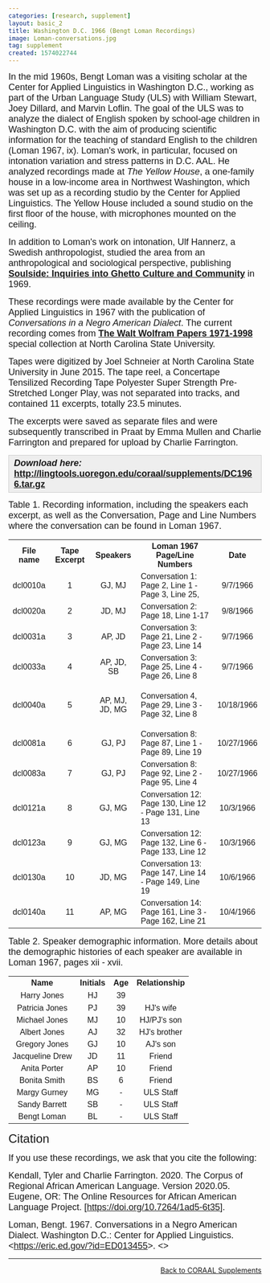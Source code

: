 ```yaml
---
categories: [research, supplement]
layout: basic_2
title: Washington D.C. 1966 (Bengt Loman Recordings)
image: Loman-conversations.jpg
tag: supplement
created: 1574022744
---
```

<p><span style="font-family:Arial,Helvetica,sans-serif;"><span style="font-size:18px;">In the mid 1960s, Bengt Loman was a visiting scholar at the Center for Applied Linguistics in Washington D.C., working as part of the Urban Language Study (ULS) with William Stewart, Joey Dillard, and Marvin Loflin. The goal of the ULS was to analyze the dialect of English spoken by school-age children in Washington D.C. with the aim of producing scientific information for the teaching of standard English to the children (Loman 1967, ix). Loman's work, in particular, focused on intonation variation and stress patterns in D.C. AAL. He analyzed recordings made at <em>The Yellow House</em>, a one-family house in a low-income area in Northwest Washington, which was set up as a recording studio by the Center for Applied Linguistics. The Yellow House included a sound studio on the first floor of the house, with microphones mounted on the ceiling.</span></span></p><p><span style="font-family:Arial,Helvetica,sans-serif;"><span style="font-size:18px;">In addition to Loman's work on intonation, Ulf Hannerz, a Swedish anthropologist, studied the area from an anthropological and sociological perspective, publishing <strong><a href="https://www.press.uchicago.edu/ucp/books/book/chicago/S/bo3644525.html" target="_blank">Soulside: Inquiries into Ghetto Culture and Community</a></strong> in 1969.</span></span></p><p><span style="font-family:Arial,Helvetica,sans-serif;"><span style="font-size:18px;">These recordings were made available by the Center for Applied Linguistics in 1967 with the publication of <em>Conversations in a Negro American Dialect</em>. The current recording comes from <strong><a href="https://www.lib.ncsu.edu/findingaids/mc00354" target="_blank">The Walt Wolfram Papers 1971-1998</a></strong> special collection at North Carolina State University.</span></span></p><p><span style="font-family:Arial,Helvetica,sans-serif;"><span style="font-size:18px;">Tapes were digitized by Joel Schneier at North Carolina State University in June 2015. The tape reel, a Concertape Tensilized Recording Tape Polyester Super Strength Pre-Stretched Longer Play</span></span>, <span style="font-family:Arial,Helvetica,sans-serif;"><span style="font-size:18px;">was not separated into tracks, and contained 11 excerpts, totally 23.5 minutes.</span></span></p><p><span style="font-family:Arial,Helvetica,sans-serif;"><span style="font-size:18px;">The excerpts were saved as separate files and were subsequently transcribed in Praat by Emma Mullen and Charlie Farrington and prepared for upload by Charlie Farrington.</span></span></p><div style="background:#eeeeee;border:1px solid #cccccc;padding:5px 10px;"><strong><em><span style="font-family:Arial,Helvetica,sans-serif;"><span style="font-size:18px;">Download here: </span></span></em><span style="font-size:18px;"><span style="font-family:Arial,Helvetica,sans-serif;"><a href="http://lingtools.uoregon.edu/coraal/supplements/DC1966.tar.gz">http://lingtools.uoregon.edu/coraal/supplements/DC1966.tar.gz </a></span></span></strong></div><p><span style="font-size:18px;"><span style="font-family:Arial,Helvetica,sans-serif;">Table 1. Recording information, including the speakers each excerpt, as well as the Conversation, Page and Line Numbers where the conversation can be found in Loman 1967.</span></span></p><table class="table table--responsive table--borders"><tbody class="table__body"><tr class="table__row__header"><th class="table__cell table__header" style="text-align: center;"><span style="font-size:16px;"><span style="font-family:Trebuchet MS,Helvetica,sans-serif;">File name</span></span></th><th class="table__cell table__header"><span style="font-size:16px;"><span style="font-family:Trebuchet MS,Helvetica,sans-serif;">Tape Excerpt</span></span></th><th class="table__cell table__header" style="text-align: center;"><span style="font-size:16px;"><span style="font-family:Trebuchet MS,Helvetica,sans-serif;">Speakers</span></span></th><th class="table__cell table__header" style="text-align: center;"><span style="font-size:16px;"><span style="font-family:Trebuchet MS,Helvetica,sans-serif;">Loman 1967 Page/Line Numbers</span></span></th><th class="table__cell table__header" style="text-align: center;"><span style="font-size:16px;"><span style="font-family:Trebuchet MS,Helvetica,sans-serif;">Date</span></span></th></tr><tr class="table__row"><td class="table__cell" data-th="File name" style="text-align: center;"><span style="font-size:16px;"><span style="font-family:Arial,Helvetica,sans-serif;">dcl0010a</span></span></td><td class="table__cell" data-th="Tape Excerpt" style="text-align: center;"><span style="font-size:16px;"><span style="font-family:Arial,Helvetica,sans-serif;">1</span></span></td><td class="table__cell" data-th="Speakers" style="text-align: center;"><span style="font-size:16px;"><span style="font-family:Arial,Helvetica,sans-serif;">GJ, MJ</span></span></td><td class="table__cell" data-th="Loman 1967 Page/Line Numbers"><span style="font-size:16px;"><span style="font-family:Arial,Helvetica,sans-serif;">Conversation 1: Page 2, Line 1 - Page 3, Line 25,</span></span></td><td class="table__cell" data-th="Date" style="text-align: center;"><span style="font-size:16px;"><span style="font-family:Arial,Helvetica,sans-serif;">9/7/1966</span></span></td></tr><tr><td class="table__cell" data-th="File name" style="text-align: center;"><span style="font-size:16px;"><span style="font-family:Arial,Helvetica,sans-serif;">dcl0020a</span></span></td><td class="table__cell" data-th="Tape Excerpt" style="text-align: center;"><span style="font-size:16px;"><span style="font-family:Arial,Helvetica,sans-serif;">2</span></span></td><td class="table__cell" data-th="Speakers" style="text-align: center;"><span style="font-size:16px;"><span style="font-family:Arial,Helvetica,sans-serif;">JD, MJ</span></span></td><td class="table__cell" data-th="Loman 1967 Page/Line Numbers"><span style="font-size:16px;"><span style="font-family:Arial,Helvetica,sans-serif;">Conversation 2: Page 18, Line 1-17</span></span></td><td class="table__cell" data-th="Date" style="text-align: center;"><span style="font-size:16px;"><span style="font-family:Arial,Helvetica,sans-serif;">9/8/1966</span></span></td></tr><tr><td class="table__cell" data-th="File name" style="text-align: center;"><span style="font-size:16px;"><span style="font-family:Arial,Helvetica,sans-serif;">dcl0031a</span></span></td><td class="table__cell" data-th="Tape Excerpt" style="text-align: center;"><span style="font-size:16px;"><span style="font-family:Arial,Helvetica,sans-serif;">3</span></span></td><td class="table__cell" data-th="Speakers" style="text-align: center;"><span style="font-size:16px;"><span style="font-family:Arial,Helvetica,sans-serif;">AP, JD</span></span></td><td class="table__cell" data-th="Loman 1967 Page/Line Numbers"><span style="font-size:16px;"><span style="font-family:Arial,Helvetica,sans-serif;">Conversation 3: Page 21, Line 2 - Page 23, Line 14</span></span></td><td class="table__cell" data-th="Date" style="text-align: center;"><span style="font-size:16px;"><span style="font-family:Arial,Helvetica,sans-serif;">9/7/1966</span></span></td></tr><tr><td class="table__cell" data-th="File name" style="text-align: center;"><span style="font-size:16px;"><span style="font-family:Arial,Helvetica,sans-serif;">dcl0033a</span></span></td><td class="table__cell" data-th="Tape Excerpt" style="text-align: center;"><span style="font-size:16px;"><span style="font-family:Arial,Helvetica,sans-serif;">4</span></span></td><td class="table__cell" data-th="Speakers" style="text-align: center;"><span style="font-size:16px;"><span style="font-family:Arial,Helvetica,sans-serif;">AP, JD, SB</span></span></td><td class="table__cell" data-th="Loman 1967 Page/Line Numbers"><span style="font-size:16px;"><span style="font-family:Arial,Helvetica,sans-serif;">Conversation 3: Page 25, Line 4 - Page 26, Line 8</span></span></td><td class="table__cell" data-th="Date" style="text-align: center;"><span style="font-size:16px;"><span style="font-family:Arial,Helvetica,sans-serif;">9/7/1966</span></span></td></tr><tr><td class="table__cell" data-th="File name" style="text-align: center;"><span style="font-size:16px;"><span style="font-family:Arial,Helvetica,sans-serif;">dcl0040a</span></span></td><td class="table__cell" data-th="Tape Excerpt" style="text-align: center;"><span style="font-size:16px;"><span style="font-family:Arial,Helvetica,sans-serif;">5</span></span></td><td class="table__cell" data-th="Speakers" style="text-align: center;"><span style="font-size:16px;"><span style="font-family:Arial,Helvetica,sans-serif;">AP, MJ, JD, MG</span></span></td><td class="table__cell" data-th="Loman 1967 Page/Line Numbers"><p><span style="font-size:16px;"><span style="font-family:Arial,Helvetica,sans-serif;">Conversation 4, Page 29, Line 3 - Page 32, Line 8</span></span></p></td><td class="table__cell" data-th="Date" style="text-align: center;"><span style="font-size:16px;"><span style="font-family:Arial,Helvetica,sans-serif;">10/18/1966</span></span></td></tr><tr><td class="table__cell" data-th="File name" style="text-align: center;"><span style="font-size:16px;"><span style="font-family:Arial,Helvetica,sans-serif;">dcl0081a</span></span></td><td class="table__cell" data-th="Tape Excerpt" style="text-align: center;"><span style="font-size:16px;"><span style="font-family:Arial,Helvetica,sans-serif;">6</span></span></td><td class="table__cell" data-th="Speakers" style="text-align: center;"><span style="font-size:16px;"><span style="font-family:Arial,Helvetica,sans-serif;">GJ, PJ</span></span></td><td class="table__cell" data-th="Loman 1967 Page/Line Numbers"><span style="font-size:16px;"><span style="font-family:Arial,Helvetica,sans-serif;">Conversation 8: Page 87, Line 1 - Page 89, Line 19</span></span></td><td class="table__cell" data-th="Date" style="text-align: center;"><span style="font-size:16px;"><span style="font-family:Arial,Helvetica,sans-serif;">10/27/1966</span></span></td></tr><tr><td class="table__cell" data-th="File name" style="text-align: center;"><span style="font-size:16px;"><span style="font-family:Arial,Helvetica,sans-serif;">dcl0083a</span></span></td><td class="table__cell" data-th="Tape Excerpt" style="text-align: center;"><span style="font-size:16px;"><span style="font-family:Arial,Helvetica,sans-serif;">7</span></span></td><td class="table__cell" data-th="Speakers" style="text-align: center;"><span style="font-size:16px;"><span style="font-family:Arial,Helvetica,sans-serif;">GJ, PJ</span></span></td><td class="table__cell" data-th="Loman 1967 Page/Line Numbers"><span style="font-size:16px;"><span style="font-family:Arial,Helvetica,sans-serif;">Conversation 8: Page 92, Line 2 - Page 95, Line 4</span></span></td><td class="table__cell" data-th="Date" style="text-align: center;"><span style="font-size:16px;"><span style="font-family:Arial,Helvetica,sans-serif;">10/27/1966</span></span></td></tr><tr><td class="table__cell" data-th="File name" style="text-align: center;"><span style="font-size:16px;"><span style="font-family:Arial,Helvetica,sans-serif;">dcl0121a</span></span></td><td class="table__cell" data-th="Tape Excerpt" style="text-align: center;"><span style="font-size:16px;"><span style="font-family:Arial,Helvetica,sans-serif;">8</span></span></td><td class="table__cell" data-th="Speakers" style="text-align: center;"><span style="font-size:16px;"><span style="font-family:Arial,Helvetica,sans-serif;">GJ, MG</span></span></td><td class="table__cell" data-th="Loman 1967 Page/Line Numbers"><span style="font-size:16px;"><span style="font-family:Arial,Helvetica,sans-serif;">Conversation 12: Page 130, Line 12 - Page 131, Line 13</span></span></td><td class="table__cell" data-th="Date" style="text-align: center;"><span style="font-size:16px;"><span style="font-family:Arial,Helvetica,sans-serif;">10/3/1966</span></span></td></tr><tr><td class="table__cell" data-th="File name" style="text-align: center;"><span style="font-size:16px;"><span style="font-family:Arial,Helvetica,sans-serif;">dcl0123a</span></span></td><td class="table__cell" data-th="Tape Excerpt" style="text-align: center;"><span style="font-size:16px;"><span style="font-family:Arial,Helvetica,sans-serif;">9</span></span></td><td class="table__cell" data-th="Speakers" style="text-align: center;"><span style="font-size:16px;"><span style="font-family:Arial,Helvetica,sans-serif;">GJ, MG</span></span></td><td class="table__cell" data-th="Loman 1967 Page/Line Numbers"><span style="font-size:16px;"><span style="font-family:Arial,Helvetica,sans-serif;">Conversation 12: Page 132, Line 6 - Page 133, Line 12</span></span></td><td class="table__cell" data-th="Date" style="text-align: center;"><span style="font-size:16px;"><span style="font-family:Arial,Helvetica,sans-serif;">10/3/1966</span></span></td></tr><tr><td class="table__cell" data-th="File name" style="text-align: center;"><span style="font-size:16px;"><span style="font-family:Arial,Helvetica,sans-serif;">dcl0130a</span></span></td><td class="table__cell" data-th="Tape Excerpt" style="text-align: center;"><span style="font-size:16px;"><span style="font-family:Arial,Helvetica,sans-serif;">10</span></span></td><td class="table__cell" data-th="Speakers" style="text-align: center;"><span style="font-size:16px;"><span style="font-family:Arial,Helvetica,sans-serif;">JD, MG</span></span></td><td class="table__cell" data-th="Loman 1967 Page/Line Numbers"><span style="font-size:16px;"><span style="font-family:Arial,Helvetica,sans-serif;">Conversation 13: Page 147, Line 14 - Page 149, Line 19</span></span></td><td class="table__cell" data-th="Date" style="text-align: center;"><span style="font-size:16px;"><span style="font-family:Arial,Helvetica,sans-serif;">10/6/1966</span></span></td></tr><tr><td class="table__cell" data-th="File name" style="text-align: center;"><span style="font-size:16px;"><span style="font-family:Arial,Helvetica,sans-serif;">dcl0140a</span></span></td><td class="table__cell" data-th="Tape Excerpt" style="text-align: center;"><span style="font-size:16px;"><span style="font-family:Arial,Helvetica,sans-serif;">11</span></span></td><td class="table__cell" data-th="Speakers" style="text-align: center;"><span style="font-size:16px;"><span style="font-family:Arial,Helvetica,sans-serif;">AP, MG</span></span></td><td class="table__cell" data-th="Loman 1967 Page/Line Numbers"><span style="font-size:16px;"><span style="font-family:Arial,Helvetica,sans-serif;">Conversation 14: Page 161, Line 3 - Page 162, Line 21</span></span></td><td class="table__cell" data-th="Date" style="text-align: center;"><span style="font-size:16px;"><span style="font-family:Arial,Helvetica,sans-serif;">10/4/1966</span></span></td></tr></tbody></table><p><span style="font-size:18px;"><span style="font-family:Arial,Helvetica,sans-serif;">Table 2. Speaker demographic information. More details about the demographic histories of each speaker are available in Loman 1967, pages xii - xvii. </span></span></p><table class="table table--responsive"><tbody class="table__body"><tr class="table__row__header"><th class="table__cell table__header" style="text-align: center;"><span style="font-size:16px;"><span style="font-family:Trebuchet MS,Helvetica,sans-serif;">Name</span></span></th><th class="table__cell table__header" style="text-align: center;"><span style="font-size:16px;"><span style="font-family:Trebuchet MS,Helvetica,sans-serif;">Initials</span></span></th><th class="table__cell table__header" style="text-align: center;"><span style="font-size:16px;"><span style="font-family:Trebuchet MS,Helvetica,sans-serif;">Age</span></span></th><th class="table__cell table__header" style="text-align: center;"><span style="font-size:16px;"><span style="font-family:Trebuchet MS,Helvetica,sans-serif;">Relationship</span></span></th></tr><tr class="table__row"><td class="table__cell" data-th="Name" style="text-align: center;"><span style="font-size:16px;"><span style="font-family:Arial,Helvetica,sans-serif;">Harry Jones</span></span></td><td class="table__cell" data-th="Initials" style="text-align: center;"><span style="font-size:16px;"><span style="font-family:Arial,Helvetica,sans-serif;">HJ</span></span></td><td class="table__cell" data-th="Age" style="text-align: center;"><span style="font-size:16px;"><span style="font-family:Arial,Helvetica,sans-serif;">39</span></span></td><td class="table__cell" data-th="Relationship" style="text-align: center;">&nbsp;</td></tr><tr><td class="table__cell" data-th="Name" style="text-align: center;"><span style="font-size:16px;"><span style="font-family:Arial,Helvetica,sans-serif;">Patricia Jones</span></span></td><td class="table__cell" data-th="Initials" style="text-align: center;"><span style="font-size:16px;"><span style="font-family:Arial,Helvetica,sans-serif;">PJ</span></span></td><td class="table__cell" data-th="Age" style="text-align: center;"><span style="font-size:16px;"><span style="font-family:Arial,Helvetica,sans-serif;">39</span></span></td><td class="table__cell" data-th="Relationship" style="text-align: center;"><span style="font-size:16px;"><span style="font-family:Arial,Helvetica,sans-serif;">HJ's wife</span></span></td></tr><tr><td class="table__cell" data-th="Name" style="text-align: center;"><span style="font-size:16px;"><span style="font-family:Arial,Helvetica,sans-serif;">Michael Jones</span></span></td><td class="table__cell" data-th="Initials" style="text-align: center;"><span style="font-size:16px;"><span style="font-family:Arial,Helvetica,sans-serif;">MJ</span></span></td><td class="table__cell" data-th="Age" style="text-align: center;"><span style="font-size:16px;"><span style="font-family:Arial,Helvetica,sans-serif;">10</span></span></td><td class="table__cell" data-th="Relationship" style="text-align: center;"><span style="font-size:16px;"><span style="font-family:Arial,Helvetica,sans-serif;">HJ/PJ's son</span></span></td></tr><tr><td class="table__cell" data-th="Name" style="text-align: center;"><span style="font-size:16px;"><span style="font-family:Arial,Helvetica,sans-serif;">Albert Jones</span></span></td><td class="table__cell" data-th="Initials" style="text-align: center;"><span style="font-size:16px;"><span style="font-family:Arial,Helvetica,sans-serif;">AJ</span></span></td><td class="table__cell" data-th="Age" style="text-align: center;"><span style="font-size:16px;"><span style="font-family:Arial,Helvetica,sans-serif;">32</span></span></td><td class="table__cell" data-th="Relationship" style="text-align: center;"><span style="font-size:16px;"><span style="font-family:Arial,Helvetica,sans-serif;">HJ's brother</span></span></td></tr><tr><td class="table__cell" data-th="Name" style="text-align: center;"><span style="font-size:16px;"><span style="font-family:Arial,Helvetica,sans-serif;">Gregory Jones</span></span></td><td class="table__cell" data-th="Initials" style="text-align: center;"><span style="font-size:16px;"><span style="font-family:Arial,Helvetica,sans-serif;">GJ</span></span></td><td class="table__cell" data-th="Age" style="text-align: center;"><span style="font-size:16px;"><span style="font-family:Arial,Helvetica,sans-serif;">10</span></span></td><td class="table__cell" data-th="Relationship" style="text-align: center;"><span style="font-size:16px;"><span style="font-family:Arial,Helvetica,sans-serif;">AJ's son</span></span></td></tr><tr><td class="table__cell" data-th="Name" style="text-align: center;"><span style="font-size:16px;"><span style="font-family:Arial,Helvetica,sans-serif;">Jacqueline Drew</span></span></td><td class="table__cell" data-th="Initials" style="text-align: center;"><span style="font-size:16px;"><span style="font-family:Arial,Helvetica,sans-serif;">JD</span></span></td><td class="table__cell" data-th="Age" style="text-align: center;"><span style="font-size:16px;"><span style="font-family:Arial,Helvetica,sans-serif;">11</span></span></td><td class="table__cell" data-th="Relationship" style="text-align: center;"><span style="font-size:16px;"><span style="font-family:Arial,Helvetica,sans-serif;">Friend</span></span></td></tr><tr><td class="table__cell" data-th="Name" style="text-align: center;"><span style="font-size:16px;"><span style="font-family:Arial,Helvetica,sans-serif;">Anita Porter</span></span></td><td class="table__cell" data-th="Initials" style="text-align: center;"><span style="font-size:16px;"><span style="font-family:Arial,Helvetica,sans-serif;">AP</span></span></td><td class="table__cell" data-th="Age" style="text-align: center;"><span style="font-size:16px;"><span style="font-family:Arial,Helvetica,sans-serif;">10</span></span></td><td class="table__cell" data-th="Relationship" style="text-align: center;"><span style="font-size:16px;"><span style="font-family:Arial,Helvetica,sans-serif;">Friend</span></span></td></tr><tr><td class="table__cell" data-th="Name" style="text-align: center;"><span style="font-size:16px;"><span style="font-family:Arial,Helvetica,sans-serif;">Bonita Smith</span></span></td><td class="table__cell" data-th="Initials" style="text-align: center;"><span style="font-size:16px;"><span style="font-family:Arial,Helvetica,sans-serif;">BS</span></span></td><td class="table__cell" data-th="Age" style="text-align: center;"><span style="font-size:16px;"><span style="font-family:Arial,Helvetica,sans-serif;">6</span></span></td><td class="table__cell" data-th="Relationship" style="text-align: center;"><span style="font-size:16px;"><span style="font-family:Arial,Helvetica,sans-serif;">Friend</span></span></td></tr><tr><td class="table__cell" data-th="Name" style="text-align: center;"><span style="font-size:16px;"><span style="font-family:Arial,Helvetica,sans-serif;">Margy Gurney</span></span></td><td class="table__cell" data-th="Initials" style="text-align: center;"><span style="font-size:16px;"><span style="font-family:Arial,Helvetica,sans-serif;">MG</span></span></td><td class="table__cell" data-th="Age" style="text-align: center;"><span style="font-size:16px;"><span style="font-family:Arial,Helvetica,sans-serif;">-</span></span></td><td class="table__cell" data-th="Relationship" style="text-align: center;"><span style="font-size:16px;"><span style="font-family:Arial,Helvetica,sans-serif;">ULS Staff</span></span></td></tr><tr><td class="table__cell" data-th="Name" style="text-align: center;"><span style="font-size:16px;"><span style="font-family:Arial,Helvetica,sans-serif;">Sandy Barrett</span></span></td><td class="table__cell" data-th="Initials" style="text-align: center;"><span style="font-size:16px;"><span style="font-family:Arial,Helvetica,sans-serif;">SB</span></span></td><td class="table__cell" data-th="Age" style="text-align: center;"><span style="font-size:16px;"><span style="font-family:Arial,Helvetica,sans-serif;">-</span></span></td><td class="table__cell" data-th="Relationship" style="text-align: center;"><span style="font-size:16px;"><span style="font-family:Arial,Helvetica,sans-serif;">ULS Staff</span></span></td></tr><tr><td class="table__cell" data-th="Name" style="text-align: center;"><span style="font-size:16px;"><span style="font-family:Arial,Helvetica,sans-serif;">Bengt Loman</span></span></td><td class="table__cell" data-th="Initials" style="text-align: center;"><span style="font-size:16px;"><span style="font-family:Arial,Helvetica,sans-serif;">BL</span></span></td><td class="table__cell" data-th="Age" style="text-align: center;"><span style="font-size:16px;"><span style="font-family:Arial,Helvetica,sans-serif;">-</span></span></td><td class="table__cell" data-th="Relationship" style="text-align: center;"><span style="font-size:16px;"><span style="font-family:Arial,Helvetica,sans-serif;">ULS Staff</span></span></td></tr></tbody></table><p><span style="font-family:Trebuchet MS,Helvetica,sans-serif;"><span style="font-size:24px;">Citation</span></span></p><p><span style="font-family:Arial,Helvetica,sans-serif;"><span style="font-size:18px;">If you use these recordings, we ask that you cite the following:</span></span></p><p><span style="font-family:Arial,Helvetica,sans-serif;"><span style="font-size:18px;">Kendall, Tyler and Charlie Farrington. 2020. The Corpus of Regional African American Language. Version 2020.05. Eugene, OR: The Online Resources for African American Language Project. [</span></span><span style="font-size:18px;"><span style="font-family:Arial,Helvetica,sans-serif;"><a href="https://doi.org/10.7264/1ad5-6t35">https://doi.org/10.7264/1ad5-6t35</a>].</span></span></p><p><span style="font-family:Arial,Helvetica,sans-serif;"><span style="font-size:18px;">Loman, Bengt. 1967. Conversations in a Negro American Dialect. Washington D.C.: Center for Applied Linguistics. &lt;<a href="https://eric.ed.gov/?id=ED013455" target="_blank">https://eric.ed.gov/?id=ED013455</a>&gt;. &lt;&gt;</span></span></p><hr><p style="text-align: right;"><a class="cta-button cta-button--standard text--uppercase" href=".">Back to CORAAL Supplements</a></p>

